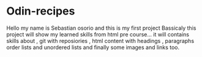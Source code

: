 # Odin-recipes
Hello my name is Sebastian osorio and this is my first project 
Bassicaly this project will show my learned skills from html pre course...
it will contains skills about , git with reposiories , html content with headings , paragraphs order lists and unordered lists and finally some images and links too.
